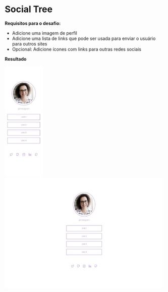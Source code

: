 # Social Tree

**Requisitos para o desafio:**

- Adicione uma imagem de perfil
- Adicione uma lista de links que pode ser usada para enviar o usuário para outros sites
- Opcional: Adicione ícones com links para outras redes sociais

**Resultado**

<img src="./assets/Resultado%20mobile.jpg" height="350px" > <img src="./assets/Resultado%20desktop.jpg" height="350px">

